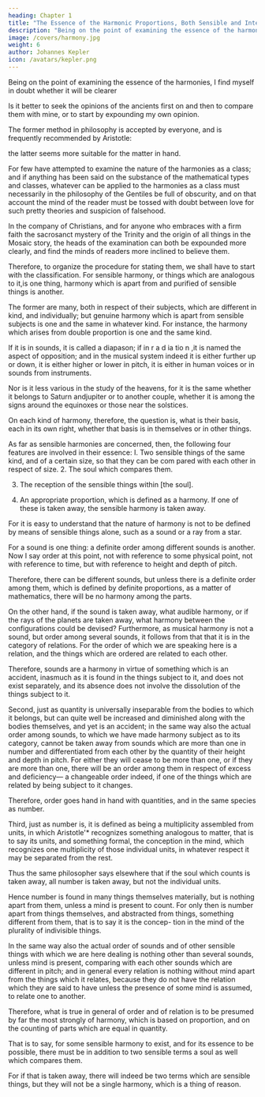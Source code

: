 ```yaml
---
heading: Chapter 1
title: "The Essence of the Harmonic Proportions, Both Sensible and Intelligible"
description: "Being on the point of examining the essence of the harmonies, I find myself in doubt whether it will be clearer"
image: /covers/harmony.jpg
weight: 6
author: Johannes Kepler
icon: /avatars/kepler.png
---
```



Being on the point of examining the essence of the harmonies, I find myself in doubt whether it will be clearer 

Is it better to seek the opinions of the ancients first on and then to compare them with mine, or to start by expounding my own opinion. 

The former method in philosophy is accepted by everyone, and is frequently recommended by Aristotle:

the latter seems more suitable for the matter in hand.

For few have attempted to examine the nature of the harmonies as a class; and if anything has been said on the substance of the mathematical types and classes, whatever can be applied to the harmonies as a class must necessarily in the philosophy of the Gentiles be full of obscurity, and on that account the mind of the reader must be tossed with doubt between love for such pretty theories and suspicion of falsehood. 

In the company of Christians, and for anyone who embraces with a firm faith the sacrosanct mystery of the Trinity and the origin of all things in the Mosaic story, the heads of the examination can both be expounded more clearly, and find the minds of readers more inclined to believe them.

Therefore, to organize the procedure for stating them, we shall have to start with the classification. For sensible harmony, or things which are analogous to it,is one thing, harmony which is apart from and purified of sensible things is another. 

The former are many, both in respect of their subjects, which are different in kind, and individually; but genuine harmony which is apart from sensible subjects is one and the same in whatever kind. For instance, the harmony which arises from double proportion is one and the same kind. 

If it is in sounds, it is called a diapason; if in r a d ia tio n ,it is named the aspect of opposition; and in the musical system indeed it is either further up or down, it is either higher or lower in pitch, it is either in human voices or in sounds from instruments. 

Nor is it less various in the study of the heavens, for it is the same whether it belongs to Saturn andjupiter or to another couple, whether it is among the signs around the equinoxes or those near the solstices.

On each kind of harmony, therefore, the question is, what is their basis, each in its own right, whether that basis is in themselves or in other things.

As far as sensible harmonies are concerned, then, the following four features are involved in their essence: I. Two sensible
things of the same kind, and of a certain size, so that they can be com pared with each other in respect of size. 2. The soul which compares them. 

3. The reception of the sensible things within [the soul]. 

4. An appropriate proportion, which is defined as a harmony. If one of these is taken away, the sensible harmony is taken away. 

For it is easy to understand that the nature of harmony is not to be defined by means of sensible things alone, such as a sound or a ray from a star. 

For a sound is one thing: a definite order among different sounds is another. Now I say order at this point, not with reference to some physical point, not with reference to time, but with reference to height and depth
of pitch. 

Therefore, there can be different sounds, but unless there is a definite order among them, which is defined by definite proportions, as a matter of mathematics, there will be no harmony among the parts. 

On the other hand, if the sound is taken away, what audible harmony, or if the rays of the planets are taken away, what harmony between the configurations could be devised? Furthermore, as musical harmony is not a sound, but order among several sounds, it follows from that that it is in the category of relations. For the order of which we are speaking here is a relation, and the things which are ordered are related to each other. 

Therefore, sounds are a harmony in virtue of something which is an accident, inasmuch as it is found in the things
subject to it, and does not exist separately, and its absence does not
involve the dissolution of the things subject to it.

Second, just as quantity is universally inseparable from the bodies to which it belongs, but can quite well be increased and diminished along with the bodies themselves, and yet is an accident; in the same way also the actual order among sounds, to which we have made harmony subject as to its category, cannot be taken away from sounds which are more than one in number and differentiated from each other by the quantity of their height and depth in pitch. For either they will cease to be more than one, or if they are more than one, there will be an order among them in respect of excess and deficiency— a changeable order indeed, if one of the things which are related by being subject to it changes. 

Therefore, order goes hand in hand with quantities, and in the same species as number. 

Third, just as number is, it is defined as being a multiplicity assembled from units, in which Aristotle'* recognizes something analogous to matter, that is to say its units, and something formal, the conception in the mind, which recognizes one multiplicity of those individual units, in whatever respect it may be separated from the rest.

Thus the same philosopher says elsewhere that if the soul which counts is taken away, all number is taken away, but not the individual units. 

Hence number is found in many things themselves materially, but is nothing apart from them, unless a mind is present to count. For only then is number apart from things themselves, and abstracted from things, something different from them, that is to say it is the concep- tion in the mind of the plurality of indivisible things.

In the same way also the actual order of sounds and of other sensible things with which we are here dealing is nothing other than several sounds, unless mind is present, comparing with each other sounds which are different in pitch; and in general every relation is nothing without mind apart from the things which it relates, because they do not have the relation which they are said to have unless the presence of some mind is assumed, to relate one to another.

Therefore, what is true in general of order and of relation is to be presumed by far the most strongly of harmony, which is based on proportion, and on the counting of parts which are equal in quantity.

That is to say, for some sensible harmony to exist, and for its essence to be possible, there must be in addition to two sensible terms a soul as well which compares them.

For if that is taken away, there will indeed be two terms which are sensible things, but they will not be a single harmony, which is a thing of reason.

